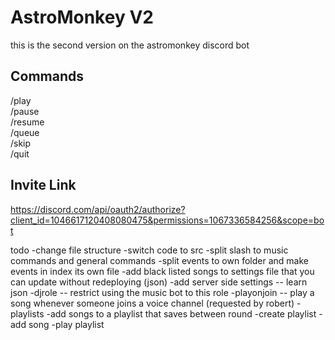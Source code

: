 # AstroMonkey V2
this is the second version on the astromonkey discord bot

## Commands
/play  
/pause  
/resume  
/queue  
/skip   
/quit   

## Invite Link
https://discord.com/api/oauth2/authorize?client_id=1046617120408080475&permissions=1067336584256&scope=bot




todo
-change file structure
    -switch code to src
    -split slash to music commands and general commands
    -split events to own folder and make events in index its own file 
    -add black listed songs to settings file that you can update without redeploying (json)
-add server side settings -- learn json
    -djrole -- restrict using the music bot to this role
    -playonjoin -- play a song whenever someone joins a voice channel (requested by robert)
-playlists
    -add songs to a playlist that saves between round
    -create playlist
    -add song
    -play playlist

